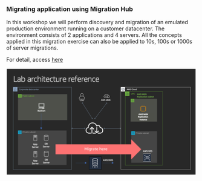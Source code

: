 ### Migrating application using Migration Hub 
In this workshop we will perform discovery and migration of an emulated production environment running on a customer datacenter. The environment consists of 2 applications and 4 servers.
All the concepts applied in this migration exercise can also be applied to 10s, 100s or 1000s of server migrations.

For detail, access [here](https://tonychanhnguyen.github.io/MigratingApplicationUsingMigrationHub/)

![Migrating application using Migration Hub](public/images/architecture.png)
